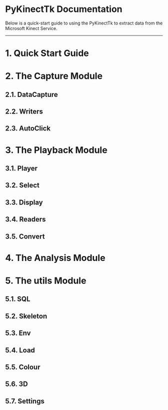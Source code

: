 PyKinectTk Documentation
========================

Below is a quick-start guide to using the PyKinectTk to extract data from the Microsoft Kinect Service.

---

# 1. Quick Start Guide

# 2. The Capture Module

## 2.1. DataCapture

## 2.2. Writers

## 2.3. AutoClick

# 3. The Playback Module

## 3.1. Player

## 3.2. Select

## 3.3. Display

## 3.4. Readers

## 3.5. Convert

# 4. The Analysis Module

# 5. The utils Module

## 5.1. SQL

## 5.2. Skeleton

## 5.3. Env

## 5.4. Load

## 5.5. Colour

## 5.6. 3D

## 5.7. Settings
